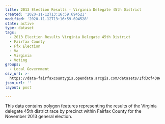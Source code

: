 ```yaml
---
title: 2013 Election Results - Virginia Delegate 45th District
created: '2020-11-12T13:16:59.694521'
modified: '2020-11-12T13:16:59.694528'
state: active
type: dataset
tags:
  - 2013 Election Results Virginia Delegate 45th District
  - Fairfax County
  - Ffx Election
  - Va
  - Virginia
  - Voting
groups:
  - Local Government
csv_url: >-
  https://data-fairfaxcountygis.opendata.arcgis.com/datasets/1fd3cf438e88472285fcb91a28dd410b_31.csv?outSR=%7B%22latestWkid%22%3A4269%2C%22wkid%22%3A4269%7D
json_url: ''
layout: post

---
```

This data contains polygon features representing the results of the Virginia delegate 45th district race by precinct within Fairfax County for the November 2013 general election.

